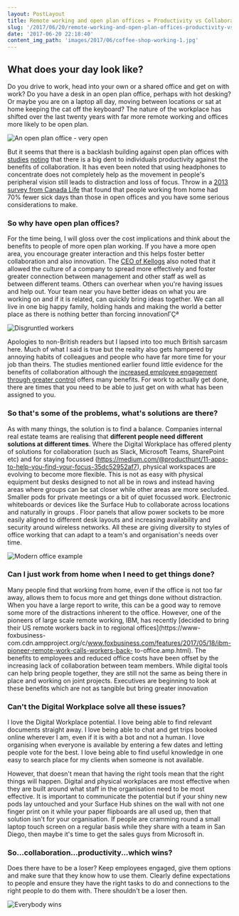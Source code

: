 ```yaml
---
layout: PostLayout
title: Remote working and open plan offices = Productivity vs Collaboration?
slug: '/2017/06/20/remote-working-and-open-plan-offices-productivity-vs-collaboration-2'
date: '2017-06-20 22:18:40'
content_img_path: 'images/2017/06/coffee-shop-working-1.jpg'
---
```


## What does your day look like?

Do you drive to work, head into your own or a shared office and get on with work? Do you have a desk in an open plan office, perhaps with hot desking? Or maybe you are on a laptop all day, moving between locations or sat at home keeping the cat off the keyboard? The nature of the workplace has shifted over the last twenty years with far more remote working and offices more likely to be open plan.

![An open plan office - very open](/images/2017/06/open-plan-office.jpg)

But it seems that there is a backlash building against open plan offices with [studies](http://sydney.edu.au/news/84.html?newsstoryid=12347) [noting](https://www.steelcase.com/research/articles/privacy-crisis/) that there is a big dent to individuals productivity against the benefits of collaboration. It has even been noted that using headphones to concentrate does not completely help as the movement in people's peripheral vision still leads to distraction and loss of focus. Throw in a [2013 survey from Canada Life](https://www.employeebenefits.co.uk/issues/february-online-2017/42-staff-overeat-eat-unhealthily-due-workplace-stress/) that found that people working from home had 70% fewer sick days than those in open offices and you have some serious considerations to make.

### So why have open plan offices?

For the time being, I will gloss over the cost implications and think about the benefits to people of more open plan working. If you have a more open area, you encourage greater interaction and this helps foster better collaboration and also innovation. The [CEO of Kellogs](https://thinkgrowth.org/what-the-ceo-of-kelloggs-taught-me-about-keeping-it-real-14a7acdc62be) also noted that it allowed the culture of a company to spread more effectively and foster greater connection between management and other staff as well as between different teams. Others can overhear when you're having issues and help out. Your team near you have better ideas on what you are working on and if it is related, can quickly bring ideas together. We can all live in one big happy family, holding hands and making the world a better place as there is nothing better than forcing innovationΓÇª

![Disgruntled workers](/images/2017/06/disgruntled-workers.jpg)

Apologies to non-British readers but I lapsed into too much British sarcasm here. Much of what I said is true but the reality also gets hampered by annoying habits of colleagues and people who have far more time for your job than theirs. The studies mentioned earlier found little evidence for the benefits of collaboration although the [increased employee engagement through greater control](http://www.cmiworkplace.co.uk/well-designed-offices-improve-employee-engagement/) offers many benefits. For work to actually get done, there are times that you need to be able to just get on with what has been assigned to you.

### So that's some of the problems, what's solutions are there?

As with many things, the solution is to find a balance. Companies internal real estate teams are realising that **different people need different solutions at different times**. Where the Digital Workplace has offered plenty of solutions for collaboration (such as Slack, Microsoft Teams, SharePoint etc) and for staying focussed (https://medium.com/@producthunt/11-apps-to-help-you-find-your-focus-35dc52952af7), physical workspaces are evolving to become more flexible. This is not as easy with physical equipment but desks designed to not all be in rows and instead having areas where groups can be sat closer while other areas are more secluded. Smaller pods for private meetings or a bit of quiet focussed work. Electronic whiteboards or devices like the Surface Hub to collaborate
across locations and naturally in groups . Floor panels that allow power sockets to be more easily aligned to different desk layouts and increasing availability and security around wireless networks. All these are giving diversity to styles of office working that can adapt to a team's and organisation's needs over time.

![Modern office example](/images/2017/06/modern-office.jpg)

### Can I just work from home when I need to get things done?

Many people find that working from home, even if the office is not too far away, allows them to focus more and get things done without distraction. When you have a large report to write, this can be a good way to remove some more of the distractions inherent to the office. However, one of the pioneers of large scale remote working, IBM, has recently [decided to bring their US remote workers back in to regional offices](https://www-foxbusiness- com.cdn.ampproject.org/c/www.foxbusiness.com/features/2017/05/18/ibm-pioneer-remote-work-calls-workers-back- to-office.amp.html). The benefits to employees and reduced office costs have been offset by the increasing lack of collaboration between team members. While digital tools can help bring people together, they are still not the same as being there in place and working on joint projects. Executives are beginning to look at these benefits which are not as tangible but bring greater innovation

### Can't the Digital Workplace solve all these issues?

I love the Digital Workplace potential. I love being able to find relevant documents straight away. I love being able to chat and get trips booked online wherever I am, even if it is with a bot and not a human. I love organising when everyone is available by entering a few dates and letting people vote for the best. I love being able to find useful knowledge in one easy to search place for my clients when someone is not available.

However, that doesn't mean that having the right tools mean that the right things will happen. Digital and physical workplaces are most effective when they are built around what staff in the organisation need to be most effective. It is important to communicate the potential but if your shiny new pods lay untouched and your Surface Hub shines on the wall with not one finger print on it while your paper flipboards are all used up, then that solution isn't for your organisation. If people are cramming round a small laptop touch screen on a regular basis while they share with a team in San Diego, then maybe it's time to get the sales guys from Microsoft in.

### So...collaboration...productivity...which wins?

Does there have to be a loser? Keep employees engaged, give them options and make sure that they know how to use them. Clearly define expectations to people and ensure they have the right tasks to do and connections to the right people to do them with. There shouldn't be a loser then.

![Everybody wins](/images/2017/06/everyoneWins-300x300.png)
